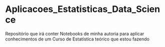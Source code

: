# Aplicacoes_Estatisticas_Data_Science
Repositório que irá conter Notebooks de minha autoria para aplicar conhecimentos de um Curso de Estatística teórico que estou fazendo
